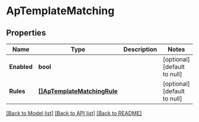 # ApTemplateMatching

## Properties
Name | Type | Description | Notes
------------ | ------------- | ------------- | -------------
**Enabled** | **bool** |  | [optional] [default to null]
**Rules** | [**[]ApTemplateMatchingRule**](ap_template_matching_rule.md) |  | [optional] [default to null]

[[Back to Model list]](../README.md#documentation-for-models) [[Back to API list]](../README.md#documentation-for-api-endpoints) [[Back to README]](../README.md)

